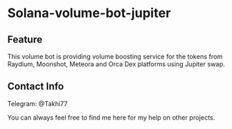 # Solana-volume-bot-jupiter

## Feature
This volume bot is providing volume boosting service for the tokens from Raydium, Moonshot, Meteora and Orca Dex platforms using Jupiter swap.

## Contact Info

Telegram: @Takhi77

You can always feel free to find me here for my help on other projects.
